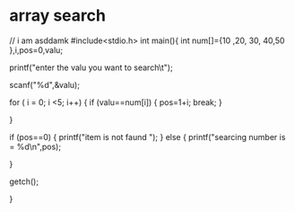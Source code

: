 # array search
// i am asddamk
#include<stdio.h>
int main(){
int num[]={10 ,20, 30, 40,50 },i,pos=0,valu;

printf("enter the valu you want to search\t");

scanf("%d",&valu);

for ( i = 0; i <5; i++)
{
 if (valu==num[i])
 {
     pos=1+i;
     break;
 }
  
}

if (pos==0)
{
    printf("item is not faund ");
}
else
{
    printf("searcing number is = %d\n",pos);

}

getch();



}
